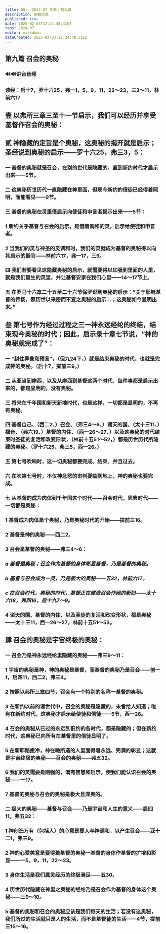 ```yaml
---
title: 09---2024-07 冬季｜第九篇
description: 纲目信息
published: true
date: 2025-02-03T12:24:48.316Z
tags: 2024-07
editor: markdown
dateCreated: 2025-02-03T12:24:48.316Z
---
```


## 第九篇    召会的奥秘

### 🔊🔊讲台音频

### 读经：启十7，罗十六25，弗一1，5，9，11，22～23，三3～11，林前六17

## 壹	以弗所三章三至十一节启示，我们可以经历并享受基督作召会的奥秘：



## 贰	神隐藏的定旨是个奥秘，这奥秘的揭开就是启示；圣经说到奥秘的启示——罗十六25，弗三3，5：

### 一	基督的奥秘就是召会，在别的世代是隐藏的，直到新约时代才启示出来——5节。

### 二	这奥秘历世历代一直隐藏在神里面，但现今新约的信徒已经得着照明，而能看见——9节。

### 三	基督的奥秘在灵里借启示向使徒和申言者揭示出来——5节：

### 1	新约关乎基督与召会的启示，是借着调和的灵，启示给使徒和申言者。

### 2	当我们的灵与神圣的灵调和时，我们的灵就成为基督的奥秘得以向其启示的器官——林前六17，弗一17，三5。

### 四	我们若要看见这隐藏奥秘的启示，就需要得以加强到里面的人里，就是我们重生的灵里，并让基督安家在我们心里——14～17节上。

### 五	在罗马十六章二十五至二十六节保罗说到奥秘的启示：“关于耶稣基督的传扬，照历世以来密而不宣之奥秘的启示…；这奥秘如今显明出来。”

## 叁	第七号作为经过过程之三一神永远经纶的终结，结束现今奥秘的时代；因此，启示录十章七节说，“神的奥秘就完成了”：

### 一	“封住异象和预言”，（但九24下，）就是结束奥秘的时代，也就是完成神的奥秘。（启十7，提前三9。）

### 二	从亚当到摩西，以及从摩西到基督这两个时代，每件事都是启示出来的，都是显明的，没有奥秘。

### 三	将来在千年国和新天新地时代，也是这样，一切都是显明的，不再有奥秘。

### 四	基督自己、（西二2、）召会、（弗三4～6、）诸天的国、（太十三11、）福音、（弗六19、）基督的内住、（西一26～27、）以及这奥秘的时代结束时圣徒的复活和改变形状，（林前十五51～52，）都是历世历代所隐藏的奥秘。（罗十六25，弗三5，西一26。）

### 五	第七号吹响时，这一切奥秘都要完成、结束、并且过去。

### 六	在吹第七号时，不仅神忿怒的审判要临到地上，神的奥秘也要完成。

### 七	从基督的成为肉体到千年国这个时代——召会时代，恩典时代——一切都是奥秘：

### 1	基督成为肉体是个奥秘，乃是奥秘时代的开始——提前三16。

### 2	基督是神的奥秘——西二2。

### 3	召会是基督的奥秘——弗三4～6：

### *a	基督是奥秘；召会作为基督的身体彰显基督，乃是基督的奥秘。*

### *b	基督与召会成为一灵，乃是极大的奥秘——五32，林前六17。*

### *c	在召会时代，奥秘的时代，基督正在建造召会作祂的新妇——太十六18，弗四16，启十九7～9。*

### 4	诸天的国、基督的内住、以及圣徒的复活和改变形状，都是奥秘——太十三11，西一26～27，林前十五51～53。

## 肆	召会的奥秘是宇宙终极的奥秘：

### 一	召会乃是神永远经纶里隐藏的奥秘——弗三9～11：

### 1	宇宙的奥秘是神，神的奥秘是基督，而基督的奥秘乃是召会——创一1，启四11，西二2，弗三4。

### 2	按照以弗所三章四节，召会有一个特别的名称一基督的奥秘。

### 3	在新约以前的诸世代中，召会的奥秘是隐藏的，未曾给人知道；唯有在新约时代，这奥秘才启示给使徒和信徒——5节，西一26。

### 4	召会的奥秘从已过的永远到旧约的各时代，都是隐藏的；但在新约时代，这奥秘已向所有在基督里的信徒显明了。

### 5	在新耶路撒冷，神在祂所造的人里面得着永远、完满的彰显；这就是宇宙终极的奥秘——召会的奥秘——弗五32。

### 6	我们的灵需要是刚强的，满有智慧和启示，使我们能认识召会的奥秘——一17。

### 7	基督的奥秘与召会的奥秘是极大且深奥的。

### 二	极大的奥秘——基督与召会——乃是宇宙和人生的意义——启四11，弗五32：

### 1	神创造万有（包括人）的心意是要人与神调和，以产生召会——亚十二1，弗三9。

### 2	神的心爱美意是要得着基督的奥秘一基督的身体作基督的扩增和彰显——一5，9，11，22～23。

### 3	身体生活是我们属灵经历的终极满足——五30。

### 4	历世历代隐藏在神里之奥秘的经纶乃是召会作为基督的身体这个奥秘——三9～10。

### 5	基督的奥秘和召会的奥秘应该是我们每天的生活；若没有这奥秘，我们所过的生活就只是人的生活，而不是基督徒的生活——4节，提前三15～16。

<!-- Google tag (gtag.js) -->

<script async src="https://www.googletagmanager.com/gtag/js?id=G-1P8709Z16T"></script>

<script>


 window.dataLayer = window.dataLayer || [];

 function gtag(){dataLayer.push(arguments);}

 gtag('js', new Date());



 gtag('config', 'G-1P8709Z16T');

</script>